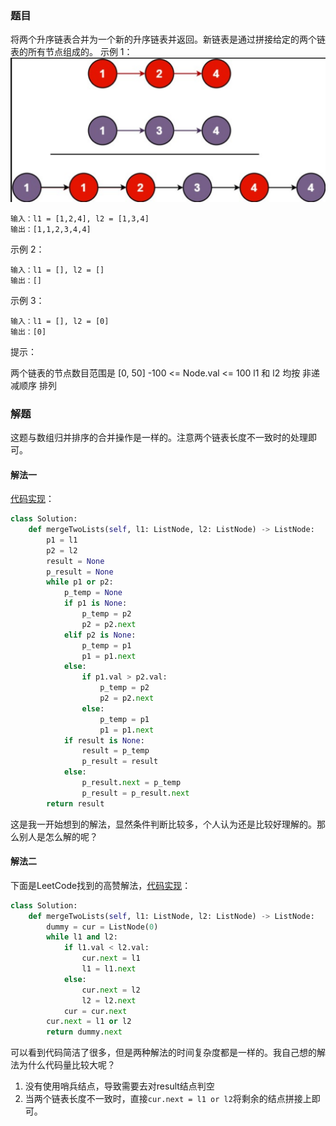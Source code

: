 ### 题目
将两个升序链表合并为一个新的升序链表并返回。新链表是通过拼接给定的两个链表的所有节点组成的。 
示例 1：
![示例](example.png)
```
输入：l1 = [1,2,4], l2 = [1,3,4]
输出：[1,1,2,3,4,4]
```

示例 2：
```
输入：l1 = [], l2 = []
输出：[]
```

示例 3：
```
输入：l1 = [], l2 = [0]
输出：[0]
```

提示：

两个链表的节点数目范围是 [0, 50]
-100 <= Node.val <= 100
l1 和 l2 均按 非递减顺序 排列

### 解题

这题与数组归并排序的合并操作是一样的。注意两个链表长度不一致时的处理即可。
#### 解法一

[代码实现](solution.py)：
```py
class Solution:
    def mergeTwoLists(self, l1: ListNode, l2: ListNode) -> ListNode:
        p1 = l1
        p2 = l2
        result = None
        p_result = None
        while p1 or p2:
            p_temp = None
            if p1 is None:
                p_temp = p2
                p2 = p2.next
            elif p2 is None:
                p_temp = p1
                p1 = p1.next
            else:
                if p1.val > p2.val:
                    p_temp = p2
                    p2 = p2.next
                else:
                    p_temp = p1
                    p1 = p1.next
            if result is None:
                result = p_temp
                p_result = result
            else:
                p_result.next = p_temp
                p_result = p_result.next
        return result
```
这是我一开始想到的解法，显然条件判断比较多，个人认为还是比较好理解的。那么别人是怎么解的呢？

#### 解法二

下面是LeetCode找到的高赞解法，[代码实现](solution1.py)：
```py
class Solution:
    def mergeTwoLists(self, l1: ListNode, l2: ListNode) -> ListNode:
        dummy = cur = ListNode(0)
        while l1 and l2:
            if l1.val < l2.val:
                cur.next = l1
                l1 = l1.next
            else:
                cur.next = l2
                l2 = l2.next
            cur = cur.next
        cur.next = l1 or l2
        return dummy.next
```
可以看到代码简洁了很多，但是两种解法的时间复杂度都是一样的。我自己想的解法为什么代码量比较大呢？
1. 没有使用哨兵结点，导致需要去对result结点判空
2. 当两个链表长度不一致时，直接``cur.next = l1 or l2``将剩余的结点拼接上即可。